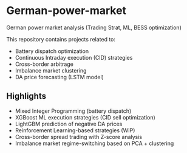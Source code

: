 # German-power-market 
German power market analysis (Trading Strat, ML, BESS optimization)

This repository contains projects related to:
- Battery dispatch optimization
- Continuous Intraday execution (CID) strategies
- Cross-border arbitrage
- Imbalance market clustering
- DA price forecasting (LSTM model)

## Highlights
- Mixed Integer Programming (battery dispatch)
- XGBoost ML execution strategies (CID sell optimization)
- LightGBM prediction of negative DA prices
- Reinforcement Learning-based strategies (WIP)
- Cross-border spread trading with Z-score analysis
- Imbalance market regime-switching based on PCA + clustering

